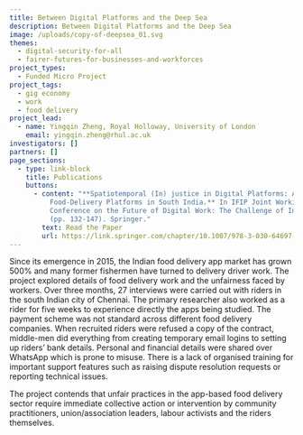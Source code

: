 ```yaml
---
title: Between Digital Platforms and the Deep Sea
description: Between Digital Platforms and the Deep Sea
image: /uploads/copy-of-deepsea_01.svg
themes:
  - digital-security-for-all
  - fairer-futures-for-businesses-and-workforces
project_types:
  - Funded Micro Project
project_tags:
  - gig economy
  - work
  - food delivery
project_lead:
  - name: Yingqin Zheng, Royal Holloway, University of London
    email: yingqin.zheng@rhul.ac.uk
investigators: []
partners: []
page_sections:
  - type: link-block
    title: Publications
    buttons:
      - content: "**Spatiotemporal (In) justice in Digital Platforms: An Analysis of
          Food-Delivery Platforms in South India.** In IFIP Joint Working
          Conference on the Future of Digital Work: The Challenge of Inequality
          (pp. 132-147). Springer."
        text: Read the Paper
        url: https://link.springer.com/chapter/10.1007/978-3-030-64697-4_11
---
```

Since its emergence in 2015, the Indian food delivery app market has grown 500% and many former fishermen have turned to delivery driver work. The project explored details of food delivery work and the unfairness faced by workers. Over three months, 27 interviews were carried out with riders in the south Indian city of Chennai. The primary researcher also worked as a rider for five weeks to experience directly the apps being studied. The payment scheme was not standard across different food delivery companies. When recruited riders were refused a copy of the contract, middle-men did everything from creating temporary email logins to setting up riders’ bank details. Personal and financial details were shared over WhatsApp which is prone to misuse. There is a lack of organised training for important support features such as raising dispute resolution requests or reporting technical issues. 

The project contends that unfair practices in the app-based food delivery sector require immediate collective action or intervention by community practitioners, union/association leaders, labour activists and the riders themselves.